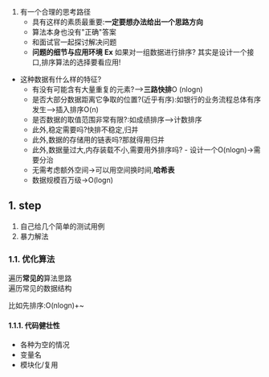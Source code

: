 1. 有一个合理的思考路径
    - 具有这样的素质最重要:**一定要想办法给出一个思路方向**
    - 算法本身也没有"正确"答案
    - 和面试官一起探讨解决问题
    - **问题的细节与应用环境**
 **Ex**
 如果对一组数据进行排序?
 其实是设计一个接口,排序算法的选择要看应用!
 - 这种数据有什么样的特征?
     - 有没有可能含有大量重复的元素?-->**三路快排**O (nlogn)
     - 是否大部分数据距离它争取的位置?(近乎有序):如银行的业务流程总体有序发生-->插入排序O(n)
     - 是否数据的取值范围非常有限?:如成绩排序-->计数排序
     - 此外,稳定需要吗?快排不稳定,归并
     - 此外,数据的存储用的链表吗?那就得用归并
     - 此外,数据量过大,内存装载不小,需要用外排序吗?    - 设计一个O(nlogn)->需要分治
    - 无需考虑额外空间->可以用空间换时间,**哈希表**
    - 数据规模百万级->O(logn)
## 1. step
1. 自己给几个简单的测试用例
2. 暴力解法
### 1.1. 优化算法
遍历**常见的**算法思路   
遍历常见的数据结构

比如先排序:O(nlogn)+~
#### 1.1.1. 代码健壮性
- 各种为空的情况
- 变量名
- 模块化/复用